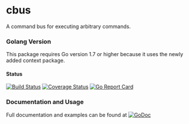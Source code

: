 # cbus
A command bus for executing arbitrary commands. 

### Golang Version
This package requires Go version 1.7 or higher because it uses the newly added
context package.

#### Status
[![Build Status](https://travis-ci.org/gogolfing/cbus.svg?branch=master)](https://travis-ci.org/gogolfing/cbus)
[![Coverage Status](https://coveralls.io/repos/github/gogolfing/cbus/badge.svg?branch=master)](https://coveralls.io/github/gogolfing/cbus?branch=master)
[![Go Report Card](https://goreportcard.com/badge/github.com/gogolfing/cbus)](https://goreportcard.com/report/github.com/gogolfing/cbus)

### Documentation and Usage
Full documentation and examples can be found at [![GoDoc](https://godoc.org/github.com/gogolfing/cbus?status.svg)](https://godoc.org/github.com/gogolfing/cbus)
